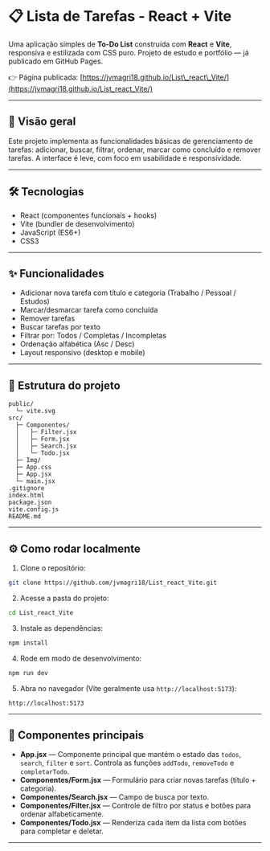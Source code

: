 # 📋 Lista de Tarefas - React + Vite

Uma aplicação simples de **To-Do List** construída com **React** e **Vite**, responsiva e estilizada com CSS puro. Projeto de estudo e portfólio — já publicado em GitHub Pages.

👉 Página publicada: [https://jvmagri18.github.io/List\_react\_Vite/](https://jvmagri18.github.io/List_react_Vite/)

---

## 🧭 Visão geral

Este projeto implementa as funcionalidades básicas de gerenciamento de tarefas: adicionar, buscar, filtrar, ordenar, marcar como concluído e remover tarefas. A interface é leve, com foco em usabilidade e responsividade.

---

## 🛠 Tecnologias

* React (componentes funcionais + hooks)
* Vite (bundler de desenvolvimento)
* JavaScript (ES6+)
* CSS3

---

## ✨ Funcionalidades

* Adicionar nova tarefa com título e categoria (Trabalho / Pessoal / Estudos)
* Marcar/desmarcar tarefa como concluída
* Remover tarefas
* Buscar tarefas por texto
* Filtrar por: Todos / Completas / Incompletas
* Ordenação alfabética (Asc / Desc)
* Layout responsivo (desktop e mobile)

---

## 📁 Estrutura do projeto

```
public/
  └─ vite.svg
src/
  ├─ Componentes/
  │   ├─ Filter.jsx
  │   ├─ Form.jsx
  │   ├─ Search.jsx
  │   └─ Todo.jsx
  ├─ Img/
  ├─ App.css
  ├─ App.jsx
  └─ main.jsx
.gitignore
index.html
package.json
vite.config.js
README.md
```

---

## ⚙️ Como rodar localmente

1. Clone o repositório:

```bash
git clone https://github.com/jvmagri18/List_react_Vite.git
```

2. Acesse a pasta do projeto:

```bash
cd List_react_Vite
```

3. Instale as dependências:

```bash
npm install
```

4. Rode em modo de desenvolvimento:

```bash
npm run dev
```

5. Abra no navegador (Vite geralmente usa `http://localhost:5173`):

```
http://localhost:5173
```

---

## 🧩 Componentes principais

* **App.jsx** — Componente principal que mantém o estado das `todos`, `search`, `filter` e `sort`. Controla as funções `addTodo`, `removeTodo` e `completarTodo`.
* **Componentes/Form.jsx** — Formulário para criar novas tarefas (título + categoria).
* **Componentes/Search.jsx** — Campo de busca por texto.
* **Componentes/Filter.jsx** — Controle de filtro por status e botões para ordenar alfabeticamente.
* **Componentes/Todo.jsx** — Renderiza cada item da lista com botões para completar e deletar.

---
